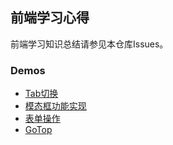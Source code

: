 ## 前端学习心得
前端学习知识总结请参见本仓库Issues。

### Demos
- [Tab切换](http://htmlpreview.github.io/?https://github.com/SpontaLeo/learning/blob/master/Tab%E6%95%88%E6%9E%9CDemo)
- [模态框功能实现](https://htmlpreview.github.io/?https://github.com/SpontaLeo/learning/blob/master/%E6%A8%A1%E6%80%81%E6%A1%86%E5%8A%9F%E8%83%BD%E5%AE%9E%E7%8E%B0Demo#)
- [表单操作](http://htmlpreview.github.io/?https://github.com/SpontaLeo/learning/blob/master/form.html)
- [GoTop](http://htmlpreview.github.io/?https://github.com/SpontaLeo/learning/blob/master/GoTop)
